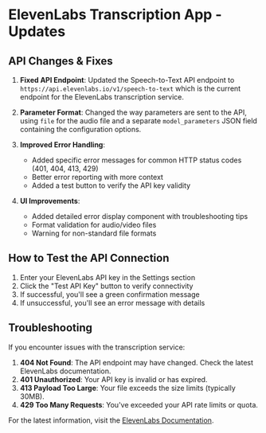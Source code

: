 # ElevenLabs Transcription App - Updates

## API Changes & Fixes

1. **Fixed API Endpoint**: Updated the Speech-to-Text API endpoint to `https://api.elevenlabs.io/v1/speech-to-text` which is the current endpoint for the ElevenLabs transcription service.

2. **Parameter Format**: Changed the way parameters are sent to the API, using `file` for the audio file and a separate `model_parameters` JSON field containing the configuration options.

3. **Improved Error Handling**:
   - Added specific error messages for common HTTP status codes (401, 404, 413, 429)
   - Better error reporting with more context
   - Added a test button to verify the API key validity

4. **UI Improvements**:
   - Added detailed error display component with troubleshooting tips
   - Format validation for audio/video files
   - Warning for non-standard file formats

## How to Test the API Connection

1. Enter your ElevenLabs API key in the Settings section
2. Click the "Test API Key" button to verify connectivity
3. If successful, you'll see a green confirmation message
4. If unsuccessful, you'll see an error message with details

## Troubleshooting

If you encounter issues with the transcription service:

1. **404 Not Found**: The API endpoint may have changed. Check the latest ElevenLabs documentation.
2. **401 Unauthorized**: Your API key is invalid or has expired.
3. **413 Payload Too Large**: Your file exceeds the size limits (typically 30MB).
4. **429 Too Many Requests**: You've exceeded your API rate limits or quota.

For the latest information, visit the [ElevenLabs Documentation](https://elevenlabs.io/docs).
